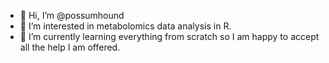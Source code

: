- 👋 Hi, I’m @possumhound
- 👀 I’m interested in metabolomics data analysis in R.
- 🌱 I’m currently learning everything from scratch so I am happy to accept all the help I am offered.
 

<!---
possumhound/possumhound is a ✨ special ✨ repository because its `README.md` (this file) appears on your GitHub profile.
You can click the Preview link to take a look at your changes.
--->
